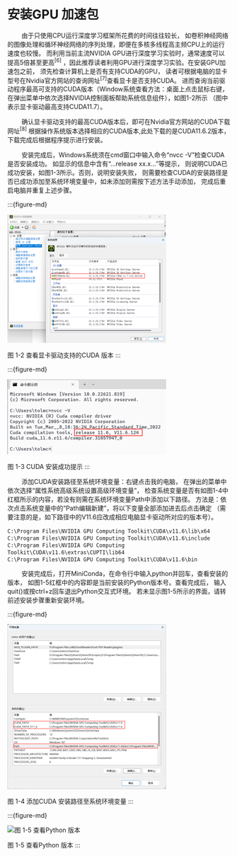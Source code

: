 # 安装GPU 加速包

&ensp;&ensp;&ensp;&ensp;
由于只使用CPU运行深度学习框架所花费的时间往往较长，
如卷积神经网络的图像处理和循环神经网络的序列处理，即便在多核多线程高主频CPU上的运行速度也较慢。
而利用当前主流NVIDIA
GPU进行深度学习实验时，通常速度可以提高5倍甚至更高<sup>[6]</sup>
，因此推荐读者利用GPU进行深度学习实验。在安装GPU加速包之前，
须先检查计算机上是否有支持CUDA的GPU，
读者可根据电脑的显卡型号在Nvidia官方网站的查询网址<sup>[7]</sup>查看显卡是否支持CUDA。
进而查询当前驱动程序最高可支持的CUDA版本（Window系统查看方法：桌面上点击鼠标右键，
在弹出菜单中依次选择NVIDIA控制面板帮助系统信息组件），如图1-2所示
（图中表示显卡驱动最高支持CUDA11.7）。

&ensp;&ensp;&ensp;&ensp;
确认显卡驱动支持的最高CUDA版本后，即可在Nvidia官方网站的CUDA下载网址<sup>[8]</sup>
根据操作系统版本选择相应的CUDA版本,此处下载的是CUDA11.6.2版本，下载完成后根据程序提示进行安装。

&ensp;&ensp;&ensp;&ensp;
安装完成后，Windows系统须在cmd窗口中输入命令“nvcc -V”检查CUDA是否安装成功。
如显示的信息中含有“…release xx.x…”等提示，
则说明CUDA已成功安装，如图1-3所示。否则，说明安装失败，
则需要检查CUDA的安装路径是否已成功添加至系统环境变量中，如未添加则需按下述方法手动添加，
完成后重启电脑并重复上述步骤。

:::{figure-md}

<img src="../../_static/1/1.2/1-2.png" alt="图 1-2 查看显卡驱动支持的CUDA 版本">

图 1-2 查看显卡驱动支持的CUDA 版本
:::

:::{figure-md}

<img src="../../_static/1/1.2/1-3.png" alt="图 1-3 CUDA 安装成功提示">

图 1-3 CUDA 安装成功提示
:::

&ensp;&ensp;&ensp;&ensp;
添加CUDA安装路径至系统环境变量：右键点击我的电脑，
在弹出的菜单中依次选择“属性系统高级系统设置高级环境变量”，
检查系统变量是否有如图1-4中红框所示的内容，若没有则需在系统环境变量Path中添加以下路径。
方法是：依次点击系统变量中的“Path编辑新建”，将以下变量全部添加进去后点击确定
（需要注意的是，如下路径中的V11.6应改成相应电脑显卡驱动所对应的版本号）。

    C:\Program Files\NVIDIA GPU Computing Toolkit\CUDA\v11.6\lib\x64
    C:\Program Files\NVIDIA GPU Computing Toolkit\CUDA\v11.6\include
    C:\Program Files\NVIDIA GPU Computing Toolkit\CUDA\v11.6\extras\CUPTI\lib64
    C:\Program Files\NVIDIA GPU Computing Toolkit\CUDA\v11.6\bin

&ensp;&ensp;&ensp;&ensp;
安装完成后，打开MiniConda，在命令行中输入python并回车，查看安装的版本，
如图1-5红框中的内容即是当前安装的Python版本号。查看完成后，
输入quit()或按ctrl+z回车退出Python交互式环境。
若未显示图1-5所示的界面，请转前述安装步骤重新安装环境。

:::{figure-md}

<img src="../../_static/1/1.2/1-4.png" alt="图 1-4 添加CUDA 安装路径至系统环境变量">

图 1-4 添加CUDA 安装路径至系统环境变量
:::

:::{figure-md}

<img src="/_static/1/1.2/1-5.png" alt="图 1-5 查看Python 版本">

图 1-5 查看Python 版本
:::

